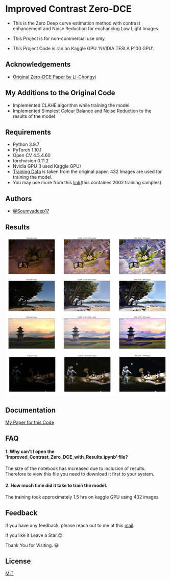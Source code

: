 
# Improved Contrast Zero-DCE

- This is the Zero Deep curve estimation method with contrast enhancement and Noise Reduction for enchancing Low Light Images.

- This Project is for non-commercial use only.

- This Project Code is ran on Kaggle GPU 'NVIDIA TESLA P100 GPU'.


## Acknowledgements

 - [Original Zero-DCE Paper by Li-Chongyi](https://github.com/Li-Chongyi/Zero-DCE)



## My Additions to the Original Code
- Implemented CLAHE algorithm while training the model.
- Implemented Simplest Colour Balance and Noise Reduction to the results of the model

## Requirements

- Python 3.9.7
- PyTorch 1.10.1
- Open CV 4.5.4.60
- torchvision 0.11.2
- Nvidia GPU (I used Kaggle GPU)
- [Training Data](https://github.com/soumyadeep17/Improved_Contrast_Zero-DCE/tree/main/data/train_data) is taken from the original paper. 432 Images are used for training the model.
- You may use more from this [link](https://drive.google.com/file/d/1GAB3uGsmAyLgtDBDONbil08vVu5wJcG3/view)(this containes 2002 training samples).

## Authors

- [@Soumyadeep17](https://github.com/soumyadeep17/)

## Results

![This is an image](https://github.com/soumyadeep17/Improved_Contrast_Zero-DCE/blob/main/Results/image1.png)
![This is an image](https://github.com/soumyadeep17/Improved_Contrast_Zero-DCE/blob/main/Results/image10.png)
![This is an image](https://github.com/soumyadeep17/Improved_Contrast_Zero-DCE/blob/main/Results/image3.png)
![This is an image](https://github.com/soumyadeep17/Improved_Contrast_Zero-DCE/blob/main/Results/image6.png)

## Documentation

[My Paper for this Code](https://github.com/soumyadeep17/Improved_Contrast_Zero-DCE/blob/main/IPCV_report_final.pdf)


## FAQ

#### 1. Why can't I open the 'Improved_Contrast_Zero_DCE_with_Results.ipynb' file?

The size of the notebook has increased due to inclusion of results. Therefore to view this file you need to download it first to your system.

#### 2. How much time did it take to train the model.

The training took approximately 1.5 hrs on kaggle GPU using 432 images.



## Feedback

If you have any feedback, please reach out to me at this [mail](soumyadeep171198@gmail.com).

If you like it Leave a Star.😊

Thank You for Visiting. 😀

## License

[MIT](https://choosealicense.com/licenses/mit/)
